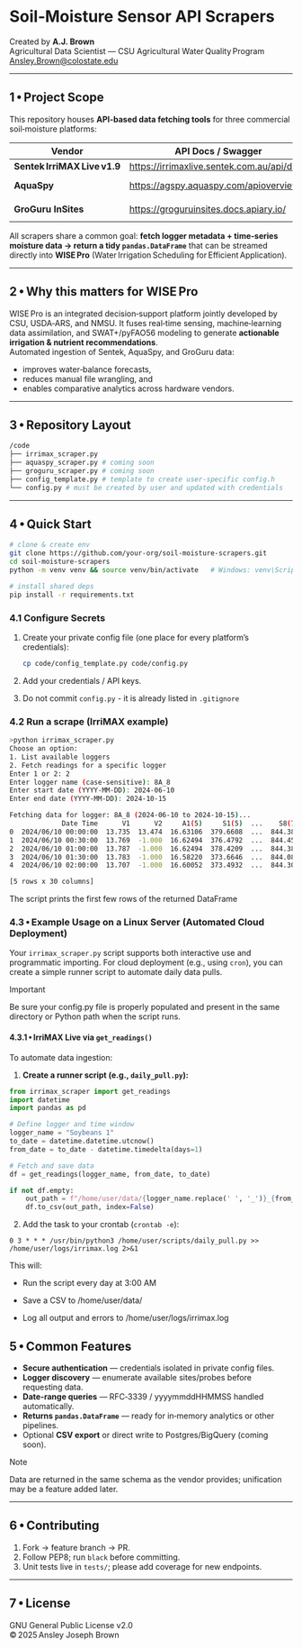 # Soil‑Moisture Sensor API Scrapers  
Created by **A.J. Brown**  
Agricultural Data Scientist — CSU Agricultural Water Quality Program  
[Ansley.Brown@colostate.edu](mailto:Ansley.Brown@colostate.edu)

---

## 1 • Project Scope

This repository houses **API-based data fetching tools** for three commercial soil‑moisture platforms:

| Vendor        | API Docs / Swagger | Script |
|---------------|--------------------|--------|
| **Sentek IrriMAX Live v1.9** | <https://irrimaxlive.sentek.com.au/api/docs> | `irrimax_scraper.py` |
| **AquaSpy**   | <https://agspy.aquaspy.com/apioverview> | `aquaspy_scraper.py` *(WIP)* |
| **GroGuru InSites** | <https://groguruinsites.docs.apiary.io/> | `groguru_scraper.py` *(WIP)* |

All scrapers share a common goal: **fetch logger metadata + time‑series moisture data → return a tidy `pandas.DataFrame`** that can be streamed directly into **WISE Pro** (Water Irrigation Scheduling for Efficient Application).

---

## 2 • Why this matters for **WISE Pro**

WISE Pro is an integrated decision‑support platform jointly developed by CSU, USDA‑ARS, and NMSU. It fuses real‑time sensing, machine‑learning data assimilation, and SWAT+/pyFAO56 modeling to generate **actionable irrigation & nutrient recommendations**.  
Automated ingestion of Sentek, AquaSpy, and GroGuru data:

* improves water‑balance forecasts,
* reduces manual file wrangling, and
* enables comparative analytics across hardware vendors.

---

## 3 • Repository Layout
```bash
/code
├── irrimax_scraper.py
├── aquaspy_scraper.py # coming soon
├── groguru_scraper.py # coming soon
├── config_template.py # template to create user-specific config.h
└── config.py # must be created by user and updated with credentials
```

---

## 4 • Quick Start

```bash
# clone & create env
git clone https://github.com/your-org/soil‑moisture‑scrapers.git
cd soil‑moisture‑scrapers
python -m venv venv && source venv/bin/activate   # Windows: venv\Scripts\activate

# install shared deps
pip install -r requirements.txt
```

### 4.1 Configure Secrets  
1. Create your private config file (one place for every platform’s credentials):  
   ```bash
   cp code/config_template.py code/config.py
   ```

2. Add your credentials / API keys.

3. Do not commit `config.py` - it is already listed in `.gitignore`

### 4.2 Run a scrape (IrriMAX example)
```bash
>python irrimax_scraper.py
Choose an option:
1. List available loggers
2. Fetch readings for a specific logger
Enter 1 or 2: 2
Enter logger name (case-sensitive): 8A_8
Enter start date (YYYY-MM-DD): 2024-06-10
Enter end date (YYYY-MM-DD): 2024-10-15

Fetching data for logger: 8A_8 (2024-06-10 to 2024-10-15)...
             Date Time      V1      V2     A1(5)     S1(5)  ...    S8(75)    T8(75)    A9(85)    S9(85)  T9(85)
0  2024/06/10 00:00:00  13.735  13.474  16.63106  379.6608  ...  844.3812  17.04999  40.48423  4438.727   16.72
1  2024/06/10 00:30:00  13.769  -1.000  16.62494  376.4792  ...  844.4537  17.04999  40.48423  4438.727   16.72
2  2024/06/10 01:00:00  13.787  -1.000  16.62494  378.4209  ...  844.3812  17.01999  40.49162  4439.438   16.72
3  2024/06/10 01:30:00  13.783  -1.000  16.58220  373.6646  ...  844.0801  16.95001  40.46944  4437.237   16.75
4  2024/06/10 02:00:00  13.707  -1.000  16.60052  373.4932  ...  844.3039  17.00000  40.49162  4422.122   16.72

[5 rows x 30 columns]
```
The script prints the first few rows of the returned DataFrame

### 4.3 • Example Usage on a Linux Server (Automated Cloud Deployment)

Your `irrimax_scraper.py` script supports both interactive use and programmatic importing. For cloud deployment (e.g., using `cron`), you can create a simple runner script to automate daily data pulls.

> [!IMPORTANT] 
> Be sure your config.py file is properly populated and present in the same directory or Python path when the script runs.

#### 4.3.1 • IrriMAX Live via `get_readings()`

To automate data ingestion:

1. **Create a runner script (e.g., `daily_pull.py`):**

```python
from irrimax_scraper import get_readings
import datetime
import pandas as pd

# Define logger and time window
logger_name = "Soybeans 1"
to_date = datetime.datetime.utcnow()
from_date = to_date - datetime.timedelta(days=1)

# Fetch and save data
df = get_readings(logger_name, from_date, to_date)

if not df.empty:
    out_path = f"/home/user/data/{logger_name.replace(' ', '_')}_{from_date:%Y%m%d}.csv"
    df.to_csv(out_path, index=False)
```

2. Add the task to your crontab (`crontab -e`):

```cron
0 3 * * * /usr/bin/python3 /home/user/scripts/daily_pull.py >> /home/user/logs/irrimax.log 2>&1
```

This will:

- Run the script every day at 3:00 AM

- Save a CSV to /home/user/data/

- Log all output and errors to /home/user/logs/irrimax.log

## 5 • Common Features

* **Secure authentication** — credentials isolated in private config files.  
* **Logger discovery** — enumerate available sites/probes before requesting data.  
* **Date‑range queries** — RFC‑3339 / yyyymmddHHMMSS handled automatically.  
* **Returns `pandas.DataFrame`** — ready for in‑memory analytics or other pipelines.  
* Optional **CSV export** or direct write to Postgres/BigQuery (coming soon).

> [!NOTE] 
> Data are returned in the same schema as the vendor provides; unification may be a feature added later.

---

## 6 • Contributing

1. Fork → feature branch → PR.  
2. Follow PEP8; run `black` before committing.  
3. Unit tests live in `tests/`; please add coverage for new endpoints.

---

## 7 • License

GNU General Public License v2.0  
© 2025 Ansley Joseph Brown
